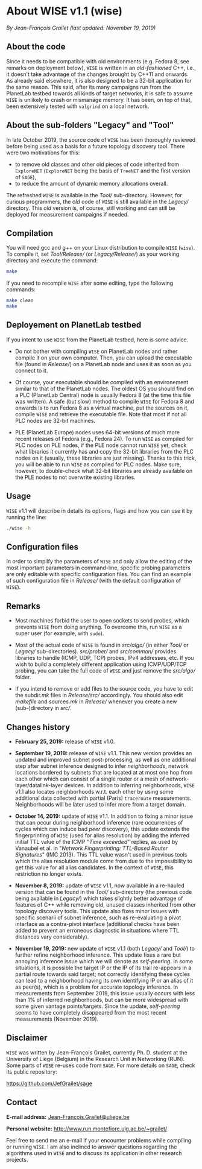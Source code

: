 # About WISE v1.1 (wise)

*By Jean-François Grailet (last updated: November 19, 2019)*

## About the code

Since it needs to be compatible with old environments (e.g. Fedora 8, see remarks on deployment below), `WISE` is written in an _old-fashioned_ C++, i.e., it doesn't take advantage of the changes brought by C++11 and onwards. As already said elsewhere, it is also designed to be a 32-bit application for the same reason. This said, after its many campaigns run from the PlanetLab testbed towards all kinds of target networks, it is safe to assume `WISE` is unlikely to crash or mismanage memory. It has been, on top of that, been extensively tested with `valgrind` on a local network.

## About the sub-folders "Legacy" and "Tool"

In late October 2019, the source code of `WISE` has been thoroughly reviewed before being used as a basis for a future topology discovery tool. There were two motivations for this:
* to remove old classes and other old pieces of code inherited from `ExploreNET` (`ExploreNET` being the basis of `TreeNET` and the first version of `SAGE`), 
* to reduce the amount of dynamic memory allocations overall.

The refreshed `WISE` is available in the *Tool/* sub-directory. However, for curious programmers, the *old* code of `WISE` is still available in the *Legacy/* directory. This *old* version is, of course, still working and can still be deployed for measurement campaigns if needed.

## Compilation

You will need gcc and g++ on your Linux distribution to compile `WISE` (`wise`). To compile it, set *Tool/Release/* (or *Legacy/Release/*) as your working directory and execute the command:

```sh
make
```

If you need to recompile `WISE` after some editing, type the following commands:

```sh
make clean
make
```

## Deployement on PlanetLab testbed

If you intent to use `WISE` from the PlanetLab testbed, here is some advice.

* Do not bother with compiling `WISE` on PlanetLab nodes and rather compile it on your own computer. Then, you can upload the executable file (found in *Release/*) on a PlanetLab node and uses it as soon as you connect to it.

* Of course, your executable should be compiled with an environement similar to that of the PlanetLab nodes. The oldest OS you should find on a PLC (PlanetLab Central) node is usually Fedora 8 (at the time this file was written). A safe (but slow) method to compile `WISE` for Fedora 8 and onwards is to run Fedora 8 as a virtual machine, put the sources on it, compile `WISE` and retrieve the executable file. Note that most if not all PLC nodes are 32-bit machines.

* PLE (PlanetLab Europe) nodes uses 64-bit versions of much more recent releases of Fedora (e.g., Fedora 24). To run `WISE` as compiled for PLC nodes on PLE nodes, if the PLE node cannot run `WISE` yet, check what libraries it currently has and copy the 32-bit libraries from the PLC nodes on it (usually, these libraries are just missing). Thanks to this trick, you will be able to run `WISE` as compiled for PLC nodes. Make sure, however, to double-check what 32-bit libraries are already available on the PLE nodes to not overwrite existing libraries.

## Usage

`WISE` v1.1 will describe in details its options, flags and how you can use it by running the line:

```sh
./wise -h
```

## Configuration files

In order to simplify the parameters of `WISE` and only allow the editing of the most important parameters in command-line, specific probing parameters are only editable with specific configuration files. You can find an example of such configuration file in *Release/* (with the default configuration of `WISE`).

## Remarks

* Most machines forbid the user to open sockets to send probes, which prevents `WISE` from doing anything. To overcome this, run `WISE` as a super user (for example, with `sudo`).

* Most of the actual code of `WISE` is found in *src/algo/* (in either *Tool/* or *Legacy/* sub-directories). *src/prober/* and *src/common/* provides libraries to handle (ICMP, UDP, TCP) probes, IPv4 addresses, etc. If you wish to build a completely different application using ICMP/UDP/TCP probing, you can take the full code of ``WISE`` and just remove the *src/algo/* folder.

* If you intend to remove or add files to the source code, you have to edit the subdir.*mk* files in *Release/src/* accordingly. You should also edit *makefile* and sources.*mk* in *Release/* whenever you create a new (sub-)directory in *src/*.

## Changes history

* **February 25, 2019:** release of `WISE` v1.0.

* **September 19, 2019:** release of `WISE` v1.1. This new version provides an updated and improved subnet post-processing, as well as one additional step after subnet inference designed to infer *neighborhoods*, network locations bordered by subnets that are located at at most one hop from each other which can consist of a single router or a mesh of network-layer/datalink-layer devices. In addition to inferring neighborhoods, `WISE` v1.1 also locates neighborhoods w.r.t. each other by using some additional data collected with partial (Paris) `traceroute` measurements. Neighborhoods will be later used to infer more from a target domain.

* **October 14, 2019:** update of `WISE` v1.1. In addition to fixing a minor issue that can occur during neighborhood inference (rare occurrences of cycles which can induce bad _peer_ discovery), this update extends the fingerprinting of `WISE` (used for alias resolution) by adding the inferred initial TTL value of the ICMP "_Time exceeded_" replies, as used by Vanaubel et al. in "_Network Fingerprinting: TTL-Based Router Signatures_" (IMC 2013). This TTL value wasn't used in previous tools which the alias resolution module come from due to the impossibility to get this value for all alias candidates. In the context of `WISE`, this restriction no longer exists.

* **November 8, 2019:** update of `WISE` v1.1, now available in a re-hauled version that can be found in the *Tool/* sub-directory (the previous code being available in *Legacy/*) which takes slightly better advantage of features of C++ while removing old, unused classes inherited from other topology discovery tools. This update also fixes minor issues with specific scenarii of subnet inference, such as re-evaluating a pivot interface as a contra-pivot interface (additional checks have been added to prevent an erroneous diagnostic in situations where TTL distances vary considerably).

* **November 19, 2019:** new update of `WISE` v1.1 (both *Legacy/* and *Tool/*) to further refine neighborhood inference. This update fixes a rare but annoying inference issue which we will denote as *self-peering*. In some situations, it is possible the target IP or the IP of its trail re-appears in a partial route towards said target; not correctly identifying these cycles can lead to a neighborhood having its own identifying IP or an alias of it as peer(s), which is a problem for accurate topology inference. In measurements from September 2019, this issue usually occurs with less than 1% of inferred neighborhoods, but can be more widespread with some given vantage points/targets. Since the update, *self-peering* seems to have completely disappeared from the most recent measurements (November 2019).

## Disclaimer

`WISE` was written by Jean-François Grailet, currently Ph. D. student at the University of Liège (Belgium) in the Research Unit in Networking (RUN). Some parts of `WISE` re-uses code from `SAGE`. For more details on `SAGE`, check its public repository:

https://github.com/JefGrailet/sage

## Contact

**E-mail address:** Jean-Francois.Grailet@uliege.be

**Personal website:** http://www.run.montefiore.ulg.ac.be/~grailet/

Feel free to send me an e-mail if your encounter problems while compiling or running `WISE`. I am also inclined to answer questions regarding the algorithms used in `WISE` and to discuss its application in other research projects.
